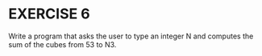 # EXERCISE 6

Write a program that asks the user to type an integer N and computes the sum of the cubes from 53 to N3.